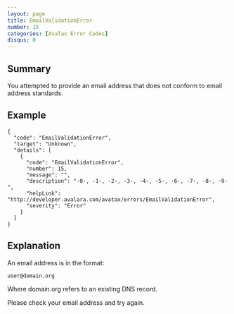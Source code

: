 ```yaml
---
layout: page
title: EmailValidationError
number: 15
categories: [AvaTax Error Codes]
disqus: 0
---
```


## Summary

You attempted to provide an email address that does not conform to email address standards.

## Example

    {
      "code": "EmailValidationError",
      "target": "Unknown",
      "details": [
        {
          "code": "EmailValidationError",
          "number": 15,
          "message": "",
          "description": "-0-, -1-, -2-, -3-, -4-, -5-, -6-, -7-, -8-, -9-",
          "helpLink": "http://developer.avalara.com/avatax/errors/EmailValidationError",
          "severity": "Error"
        }
      ]
    }

## Explanation

An email address is in the format:

    user@domain.org

Where domain.org refers to an existing DNS record.

Please check your email address and try again.
